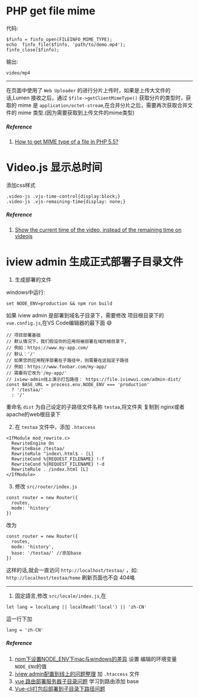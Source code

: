 # PHP get file mime #

代码:

```
$finfo = finfo_open(FILEINFO_MIME_TYPE);
echo  finfo_file($finfo, 'path/to/demo.mp4');
finfo_close($finfo);
```

输出:

```
video/mp4
```

------

在页面中使用了 `Web Uploader` 的进行分片上传时，如果是上传大文件的话,Lumen 接收之后，通过 `$file->getClientMimeType()` 获取分片的类型时，获取的 mime 是 `application/octet-stream`,在合并分片之后，需要再次获取合并文件的 mime 类型.(因为需要获取到上传文件的mime类型)

##### Reference #####
1. [How to get MIME type of a file in PHP 5.5?](https://stackoverflow.com/a/23287361)


# Video.js 显示总时间 #

添加css样式

```
.video-js .vjs-time-control{display:block;}
.video-js .vjs-remaining-time{display: none;}
```

##### Reference #####
1. [Show the current time of the video, instead of the remaining time on videojs](https://stackoverflow.com/a/44350248)


# iview admin 生成正式部署子目录文件 #

1. 生成部署的文件


windows中运行:

```
set NODE_ENV=production && npm run build
```

如果 iview admin 是部署到域名子目录下，需要修改 项目根目录下的 `vue.config.js`,在VS Code编辑器的最下面 :smile:

```
// 项目部署基础
// 默认情况下，我们假设你的应用将被部署在域的根目录下,
// 例如：https://www.my-app.com/
// 默认：'/'
// 如果您的应用程序部署在子路径中，则需要在这指定子路径
// 例如：https://www.foobar.com/my-app/
// 需要将它改为'/my-app/'
// iview-admin线上演示打包路径： https://file.iviewui.com/admin-dist/
const BASE_URL = process.env.NODE_ENV === 'production'
  ? '/testaa/' 
  : '/'
```

重命名 `dist` 为自己设定的子路径文件名称 `testaa`,将文件夹 复制到 nginx或者 apache的web根目录下

2. 在 `testaa` 文件中，添加 `.htaccess`

```
<IfModule mod_rewrite.c>
  RewriteEngine On
  RewriteBase /testaa/
  RewriteRule ^index\.html$ - [L]
  RewriteCond %{REQUEST_FILENAME} !-f
  RewriteCond %{REQUEST_FILENAME} !-d
  RewriteRule . /index.html [L]
</IfModule>
```

3. 修改 `src/router/index.js`

```
const router = new Router({
  routes,
  mode: 'history'
})
```

改为

```
const router = new Router({
  routes,
  mode: 'history',
  base: '/testaa/' //添加base
})

```

这样的话,就会一直访问 `http://localhost/testaa/` ，如: `http://localhost/testaa/home` 刷新页面也不会 404咯

------

1. 固定語言,修改 `src/locale/index.js`,在

```
let lang = localLang || localRead('local') || 'zh-CN'
```

這一行下加

```
lang = 'zh-CN'
```


##### Reference #####
1. [npm下设置NODE_ENV下mac与windows的差异](https://www.cnblogs.com/mrzhu/p/7827676.html) 设置 编辑的环境变量 `NODE_ENV`的值
2. [iview admin配置到线上的问题整理](https://www.jianshu.com/p/1eaa78b61ae9) 加 `.htaccess` 文件
3. [vue 路由部署服务器子目录问题](http://www.cnblogs.com/lxwphp/p/7761429.html) 学习到路由添加 base
4. [Vue-cli打包后部署到子目录下路径问题](https://blog.csdn.net/qq_36098938/article/details/82789795)
